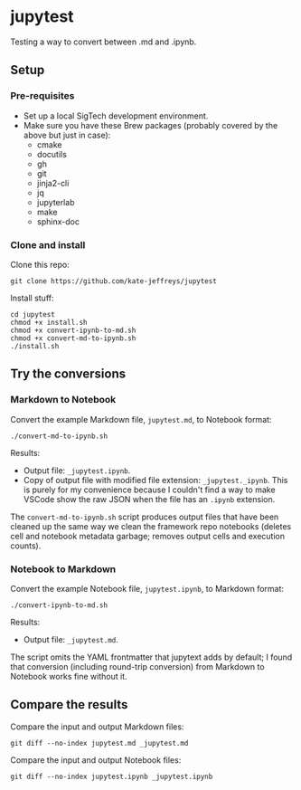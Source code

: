 # jupytest

Testing a way to convert between .md and .ipynb.

## Setup

### Pre-requisites

* Set up a local SigTech development environment.
* Make sure you have these Brew packages (probably covered by the above but just in case):
  * cmake
  * docutils
  * gh
  * git
  * jinja2-cli
  * jq
  * jupyterlab
  * make
  * sphinx-doc

### Clone and install

Clone this repo:

```shell
git clone https://github.com/kate-jeffreys/jupytest
```

Install stuff:

```shell
cd jupytest
chmod +x install.sh
chmod +x convert-ipynb-to-md.sh
chmod +x convert-md-to-ipynb.sh
./install.sh
```

## Try the conversions

### Markdown to Notebook

Convert the example Markdown file, `jupytest.md`, to Notebook format:

```shell
./convert-md-to-ipynb.sh
```

Results:

* Output file: `_jupytest.ipynb`.
* Copy of output file with modified file extension: `_jupytest._ipynb`. This is purely for my convenience because I couldn't find a way to make VSCode show the raw JSON when the file has an `.ipynb` extension.

The `convert-md-to-ipynb.sh` script produces output files that have been cleaned up the same way we clean the framework repo notebooks (deletes cell and notebook metadata garbage; removes output cells and execution counts).

### Notebook to Markdown

Convert the example Notebook file, `jupytest.ipynb`, to Markdown format:

```shell
./convert-ipynb-to-md.sh
```

Results:

* Output file: `_jupytest.md`.

The script omits the YAML frontmatter that jupytext adds by default; I found that conversion (including round-trip conversion) from Markdown to Notebook works fine without it.

## Compare the results

Compare the input and output Markdown files:

```shell
git diff --no-index jupytest.md _jupytest.md
```

Compare the input and output Notebook files:

```shell
git diff --no-index jupytest.ipynb _jupytest.ipynb
```